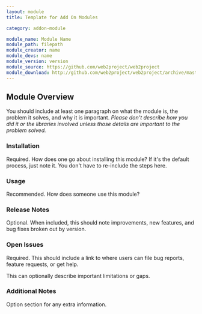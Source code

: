 ```yaml
---
layout: module
title: Template for Add On Modules

category: addon-module

module_name: Module Name
module_path: filepath
module_creator: name
module_devs: name
module_version: version
module_source: https://github.com/web2project/web2project
module_download: http://github.com/web2project/web2project/archive/master.zip
---
```


## Module Overview

You should include at least one paragraph on what the module is, the problem it solves, and why it is important. *Please don't describe how you did it or the libraries involved unless those details are important to the problem solved.*

### Installation

Required. How does one go about installing this module? If it's the default process, just note it. You don't have to re-include the steps here.

### Usage

Recommended. How does someone use this module?

### Release Notes

Optional. When included, this should note improvements, new features, and bug fixes broken out by version.

### Open Issues

Required. This should include a link to where users can file bug reports, feature requests, or get help.

This can optionally describe important limitations or gaps.

### Additional Notes

Option section for any extra information.